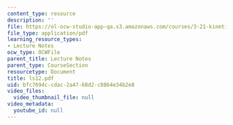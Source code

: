 ```yaml
---
content_type: resource
description: ''
file: https://ol-ocw-studio-app-qa.s3.amazonaws.com/courses/3-21-kinetic-processes-in-materials-spring-2006/bfc7694ccdac2a4768d2c8864e34b2e8_ls12.pdf
file_type: application/pdf
learning_resource_types:
- Lecture Notes
ocw_type: OCWFile
parent_title: Lecture Notes
parent_type: CourseSection
resourcetype: Document
title: ls12.pdf
uid: bfc7694c-cdac-2a47-68d2-c8864e34b2e8
video_files:
  video_thumbnail_file: null
video_metadata:
  youtube_id: null
---
```

